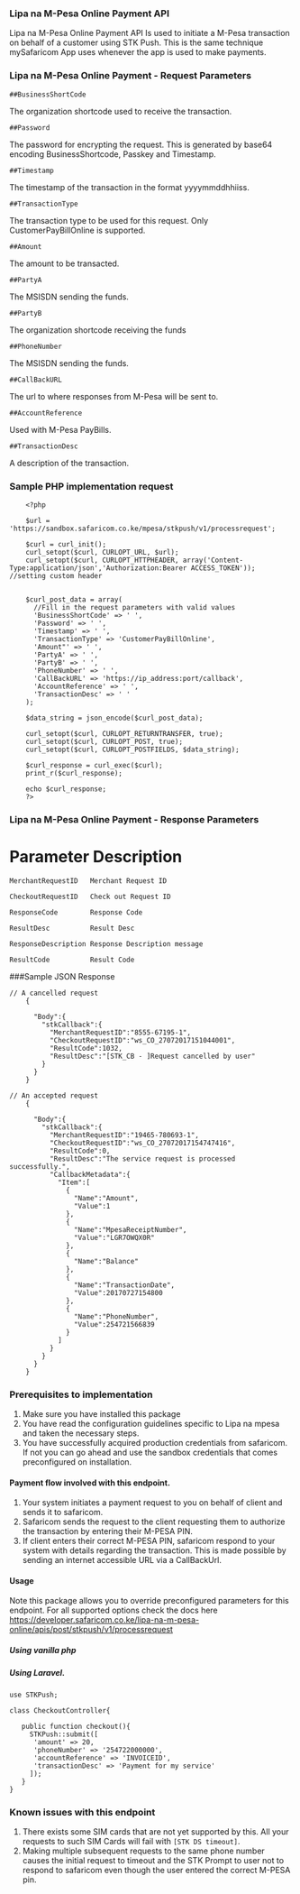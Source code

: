 ### Lipa na M-Pesa Online Payment API 
Lipa na M-Pesa Online Payment API Is used to initiate a M-Pesa transaction on behalf of a customer using STK Push. This is the same technique mySafaricom App uses whenever the app is used to make payments.

### Lipa na M-Pesa Online Payment - Request Parameters

	##BusinessShortCode 	
The organization shortcode used to receive the transaction.

	##Password 	
The password for encrypting the request. This is generated by base64 encoding BusinessShortcode, Passkey and Timestamp.

	##Timestamp 	
The timestamp of the transaction in the format yyyymmddhhiiss.

	##TransactionType 	
The transaction type to be used for this request. Only CustomerPayBillOnline is supported.

	##Amount 	
The amount to be transacted.

	##PartyA 	
The MSISDN sending the funds.

	##PartyB 	
The organization shortcode receiving the funds

	##PhoneNumber 	
The MSISDN sending the funds.

	##CallBackURL 	
The url to where responses from M-Pesa will be sent to.

	##AccountReference 	
Used with M-Pesa PayBills.

	##TransactionDesc 	
A description of the transaction.


### Sample PHP implementation request

```
	<?php

	$url = 'https://sandbox.safaricom.co.ke/mpesa/stkpush/v1/processrequest';

	$curl = curl_init();
	curl_setopt($curl, CURLOPT_URL, $url);
	curl_setopt($curl, CURLOPT_HTTPHEADER, array('Content-Type:application/json','Authorization:Bearer ACCESS_TOKEN')); //setting custom header


	$curl_post_data = array(
	  //Fill in the request parameters with valid values
	  'BusinessShortCode' => ' ',
	  'Password' => ' ',
	  'Timestamp' => ' ',
	  'TransactionType' => 'CustomerPayBillOnline',
	  'Amount"' => ' ',
	  'PartyA' => ' ',
	  'PartyB' => ' ',
	  'PhoneNumber' => ' ',
	  'CallBackURL' => 'https://ip_address:port/callback',
	  'AccountReference' => ' ',
	  'TransactionDesc' => ' '
	);

	$data_string = json_encode($curl_post_data);

	curl_setopt($curl, CURLOPT_RETURNTRANSFER, true);
	curl_setopt($curl, CURLOPT_POST, true);
	curl_setopt($curl, CURLOPT_POSTFIELDS, $data_string);

	$curl_response = curl_exec($curl);
	print_r($curl_response);

	echo $curl_response;
	?>
```

### Lipa na M-Pesa Online Payment - Response Parameters

#  Parameter 			Description
	MerchantRequestID 	Merchant Request ID

	CheckoutRequestID 	Check out Request ID

	ResponseCode 		Response Code

	ResultDesc 			Result Desc

	ResponseDescription Response Description message

	ResultCode 			Result Code

###Sample JSON Response

```
// A cancelled request
	{

	  "Body":{
	    "stkCallback":{
	      "MerchantRequestID":"8555-67195-1",
	      "CheckoutRequestID":"ws_CO_27072017151044001",
	      "ResultCode":1032,
	      "ResultDesc":"[STK_CB - ]Request cancelled by user"
	    }
	  }
	}

// An accepted request
	{

	  "Body":{
	    "stkCallback":{
	      "MerchantRequestID":"19465-780693-1",
	      "CheckoutRequestID":"ws_CO_27072017154747416",
	      "ResultCode":0,
	      "ResultDesc":"The service request is processed successfully.",
	      "CallbackMetadata":{
	        "Item":[
	          {
	            "Name":"Amount",
	            "Value":1
	          },
	          {
	            "Name":"MpesaReceiptNumber",
	            "Value":"LGR7OWQX0R"
	          },
	          {
	            "Name":"Balance"
	          },
	          {
	            "Name":"TransactionDate",
	            "Value":20170727154800
	          },
	          {
	            "Name":"PhoneNumber",
	            "Value":254721566839
	          }
	        ]
	      }
	    }
	  }
	}

```





### Prerequisites to implementation
1. Make sure you have installed this package
2. You have read the configuration guidelines specific to Lipa na mpesa and taken the necessary steps.
3. You have successfully acquired production credentials from safaricom. If not you can go ahead and use the sandbox credentials that comes preconfigured on installation.

#### Payment flow involved with this endpoint.
1. Your system initiates a payment request to you on behalf of client and sends it to safaricom.
2. Safaricom sends the request to the client requesting them to authorize the transaction by entering their M-PESA PIN.
3. If client enters their correct M-PESA PIN, safaricom respond to your system with details regarding the transaction. This is made possible by sending an internet accessible URL via a CallBackUrl.

#### Usage
Note this package allows you to override preconfigured parameters for this endpoint. For all supported options check the docs here https://developer.safaricom.co.ke/lipa-na-m-pesa-online/apis/post/stkpush/v1/processrequest

##### Using vanilla php


##### Using Laravel.
```
use STKPush;

class CheckoutController{

   public function checkout(){
     STKPush::submit([
      'amount' => 20,
      'phoneNumber' => '254722000000',
      'accountReference' => 'INVOICEID', 
      'transactionDesc' => 'Payment for my service'
     ]); 
   }
}

```

### Known issues with this endpoint
1. There exists some SIM cards that are not yet supported by this. All your requests to such SIM Cards will fail with `[STK DS timeout]`.
2. Making multiple subsequent requests to the same phone number causes the initial request to timeout and the STK Prompt to user not to respond to safaricom even though the user entered the correct M-PESA pin.
